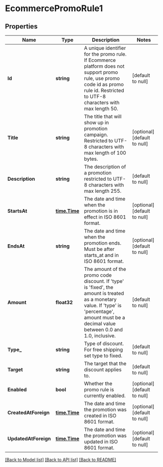 # EcommercePromoRule1

## Properties
Name | Type | Description | Notes
------------ | ------------- | ------------- | -------------
**Id** | **string** | A unique identifier for the promo rule. If Ecommerce platform does not support promo rule, use promo code id as promo rule id. Restricted to UTF-8 characters with max length 50. | [default to null]
**Title** | **string** | The title that will show up in promotion campaign. Restricted to UTF-8 characters with max length of 100 bytes. | [optional] [default to null]
**Description** | **string** | The description of a promotion restricted to UTF-8 characters with max length 255. | [default to null]
**StartsAt** | [**time.Time**](time.Time.md) | The date and time when the promotion is in effect in ISO 8601 format. | [optional] [default to null]
**EndsAt** | **string** | The date and time when the promotion ends. Must be after starts_at and in ISO 8601 format. | [optional] [default to null]
**Amount** | **float32** | The amount of the promo code discount. If &#39;type&#39; is &#39;fixed&#39;, the amount is treated as a monetary value. If &#39;type&#39; is &#39;percentage&#39;, amount must be a decimal value between 0.0 and 1.0, inclusive. | [default to null]
**Type_** | **string** | Type of discount. For free shipping set type to fixed. | [default to null]
**Target** | **string** | The target that the discount applies to. | [default to null]
**Enabled** | **bool** | Whether the promo rule is currently enabled. | [optional] [default to null]
**CreatedAtForeign** | [**time.Time**](time.Time.md) | The date and time the promotion was created in ISO 8601 format. | [optional] [default to null]
**UpdatedAtForeign** | [**time.Time**](time.Time.md) | The date and time the promotion was updated in ISO 8601 format. | [optional] [default to null]

[[Back to Model list]](../README.md#documentation-for-models) [[Back to API list]](../README.md#documentation-for-api-endpoints) [[Back to README]](../README.md)


